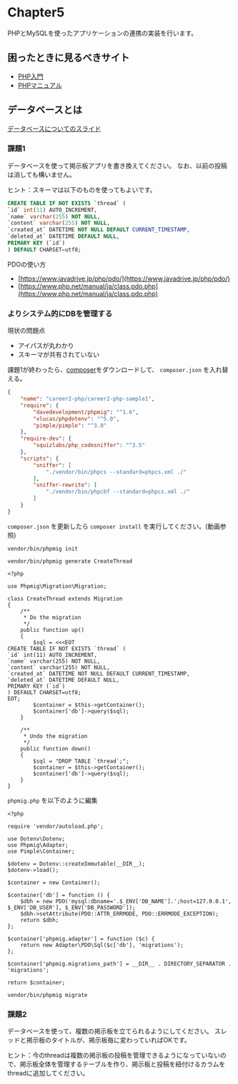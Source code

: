# Chapter5

PHPとMySQLを使ったアプリケーションの連携の実装を行います。

## 困ったときに見るべきサイト

- [PHP入門](https://www.javadrive.jp/php/)
- [PHPマニュアル](https://www.php.net/manual/ja/index.php)

## データベースとは

[データベースについてのスライド](https://docs.google.com/presentation/d/1yP06dB2DNpq79V-D0jb1avFbeVXqKYhosDGgzUqTfr0/edit#slide=id.g89d8af4848_0_0)

### 課題1

データベースを使って掲示板アプリを書き換えてください。
なお、以前の投稿は消しても構いません。

ヒント：スキーマは以下のものを使ってもよいです。

```sql
CREATE TABLE IF NOT EXISTS `thread` (
`id` int(11) AUTO_INCREMENT,
`name` varchar(255) NOT NULL,
`content` varchar(255) NOT NULL,
`created_at` DATETIME NOT NULL DEFAULT CURRENT_TIMESTAMP,
`deleted_at` DATETIME DEFAULT NULL,
PRIMARY KEY (`id`)
) DEFAULT CHARSET=utf8;
```

PDOの使い方

- [https://www.javadrive.jp/php/pdo/](https://www.javadrive.jp/php/pdo/)
- [https://www.php.net/manual/ja/class.pdo.php](https://www.php.net/manual/ja/class.pdo.php)


### よりシステム的にDBを管理する

現状の問題点

- アイパスが丸わかり
- スキーマが共有されていない


課題1が終わったら、[composer](https://getcomposer.org/)をダウンロードして、 `composer.json` を入れ替える。

```json:composer.json
{
    "name": "career2-php/career2-php-sample1",
    "require": {
        "davedevelopment/phpmig": "^1.6",
        "vlucas/phpdotenv": "^5.0",
        "pimple/pimple": "^3.0"
    },
    "require-dev": {
        "squizlabs/php_codesniffer": "^3.5"
    },
    "scripts": {
        "sniffer": [
            "./vendor/bin/phpcs --standard=phpcs.xml ./"
        ],
        "sniffer-rewrite": [
            "./vendor/bin/phpcbf --standard=phpcs.xml ./"
        ]
    }
}
```

`composer.json` を更新したら `composer install` を実行してください。(動画参照)

```
vendor/bin/phpmig init
```

```
vendor/bin/phpmig generate CreateThread
```


```
<?php

use Phpmig\Migration\Migration;

class CreateThread extends Migration
{
    /**
     * Do the migration
     */
    public function up()
    {
        $sql = <<<EOT
CREATE TABLE IF NOT EXISTS `thread` (
`id` int(11) AUTO_INCREMENT,
`name` varchar(255) NOT NULL,
`content` varchar(255) NOT NULL,
`created_at` DATETIME NOT NULL DEFAULT CURRENT_TIMESTAMP,
`deleted_at` DATETIME DEFAULT NULL,
PRIMARY KEY (`id`)
) DEFAULT CHARSET=utf8;
EOT;
        $container = $this->getContainer();
        $container['db']->query($sql);
    }

    /**
     * Undo the migration
     */
    public function down()
    {
        $sql = "DROP TABLE `thread`;";
        $container = $this->getContainer();
        $container['db']->query($sql);
    }
}
```

`phpmig.php` を以下のように編集

```
<?php

require 'vendor/autoload.php';

use Dotenv\Dotenv;
use Phpmig\Adapter;
use Pimple\Container;

$dotenv = Dotenv::createImmutable(__DIR__);
$dotenv->load();

$container = new Container();

$container['db'] = function () {
    $dbh = new PDO('mysql:dbname='.$_ENV['DB_NAME'].';host=127.0.0.1', $_ENV['DB_USER'], $_ENV['DB_PASSWORD']);
    $dbh->setAttribute(PDO::ATTR_ERRMODE, PDO::ERRMODE_EXCEPTION);
    return $dbh;
};

$container['phpmig.adapter'] = function ($c) {
    return new Adapter\PDO\Sql($c['db'], 'migrations');
};

$container['phpmig.migrations_path'] = __DIR__ . DIRECTORY_SEPARATOR . 'migrations';

return $container;
```

```
vendor/bin/phpmig migrate 
```


### 課題2

データベースを使って、複数の掲示板を立てられるようにしてください。
スレッドと掲示板のタイトルが、掲示板毎に変わっていればOKです。

ヒント：今のthreadは複数の掲示板の投稿を管理できるようになっていないので、掲示板全体を管理するテーブルを作り、掲示板と投稿を紐付けるカラムをthreadに追加してください。
